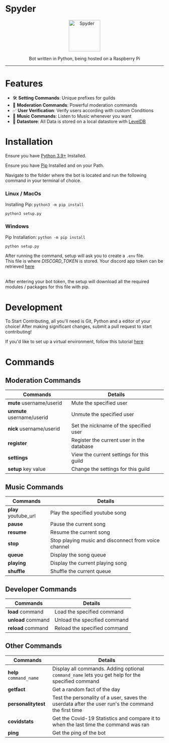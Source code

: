 # Spyder 
<div align="center">
    <a href="https://github.com/royce-mathew/Spyder">
    <img src="https://cdn.discordapp.com/app-icons/730171191632986234/beda4acd239d66c261541edad187e95e.png" alt="Spyder" height="100" />
    <a/>
    <p>
      Bot written in Python, being hosted on a Raspberry Pi
    </p>
</div>

<hr />

# Features
- 🛠️ **Setting Commands**: Unique prefixes for guilds
- 🔨 **Moderation Commands**: Powerful moderation commands
- ✅ **User Verification**: Verify users according with custom Conditions
- 🎵 **Music Commands**: Listen to Music whenever you want
- 💾 **Datastore**: All Data is stored on a local datastore with [LevelDB](https://github.com/google/leveldb)

# Installation
Ensure you have [Python 3.9+](https://www.python.org/downloads/) Installed.

Ensure you have [Pip](https://pip.pypa.io/en/stable/installation/) Installed and on your Path.

Navigate to the folder where the bot is located and run the following command in your terminal of choice.

### Linux / MacOs <br/>
Installing Pip: `python3 -m pip install`
```console
python3 setup.py 
```
### Windows <br/>
Pip Installation: `python -m pip install`
```console
python setup.py
```
After running the command, setup will ask you to create a `.env` file. <br/>
This file is where *DISCORD_TOKEN* is stored. Your discord app token can be retrieved [here](https://discord.com/developers/)<br/><br/>

After entering your bot token, the setup will download all the required modules / packages for this file with pip.


# Development
To Start Contributing, all you'll need is Git, Python and a editor of your choice! After making significant changes, submit a pull request to start contributing!

If you'd like to set up a virtual environment, follow this tutorial [here](https://docs.python.org/3/library/venv.html)

# Commands
## Moderation Commands
Commands | Details
------------ | -------------
**mute** username/userid | Mute the specified user
**unmute** username/userid | Unmute the specified user
**nick** username/userid | Set the nickname of the specified user
**register** | Register the current user in the database
**settings** | View the current settings for this guild
**setup** key value | Change the settings for this guild 

## Music Commands
Commands | Details
------------ | -------------
**play** youtube_url | Play the specified youtube song
**pause** | Pause the current song
**resume** | Resume the current song
**stop** | Stop playing music and disconnect from voice channel
**queue** | Display the song queue
**playing** | Display the current playing song
**shuffle** | Shuffle the current queue

## Developer Commands
Commands | Details
------------ | -------------
**load** command | Load the specified command
**unload** command | Unload the specified command
**reload** command | Reload the specified command

## Other Commands
Commands | Details
------------ | -------------
**help** `command_name` | Display all commands. Adding optional `command_name` lets you get help for the specified command
**getfact** | Get a random fact of the day
**personalitytest** | Test the personality of a user, saves the userdata after the user run's the command the first time
**covidstats** | Get the Covid-19 Statistics and compare it to when the last time the command was ran
**ping** | Get the ping of the bot
